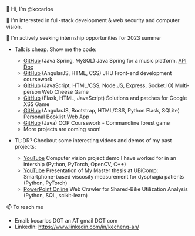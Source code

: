 👋 Hi, I’m @kccarlos

👀 I’m interested in full-stack development & web security and computer vision. 

💞️ I’m actively seeking internship opportunities for 2023 summer

- Talk is cheap. Show me the code:
   - [GitHub](https://github.com/kccarlos/music_webapp_backend) (Java Spring, MySQL) Java Spring for a music platform. [API Doc](https://github.com/kccarlos/music_webapp_backend/blob/main/API%20docs.pdf)
   - [GitHub](https://github.com/kccarlos/fullstack-course) (AngularJS, HTML, CSS) JHU Front-end development coursework 
   - [GitHub](https://github.com/kccarlos/music_webapp_backend) (JavaScript, HTML/CSS, Node.JS, Express, Socket.IO) Multi-person Web Cheese Game 
   - [GitHub](https://github.com/kccarlos/googlexssgame) (Flask, HTML, JavaScript) Solutions and patches for Google XSS Game
   - [GitHub](https://github.com/kccarlos/myBookList) (AngularJS, Bootstrap, HTML/CSS, Python Flask, SQLite) Personal Booklist Web App 
   - [GitHub](https://github.com/kccarlos/forestgame) (Java) OOP Coursework - Commandline forest game 
   - More projects are coming soon!


- TL:DR? Checkout some interesting videos and demos of my past projects:
  -  [YouTube](https://www.youtube.com/watch?v=cyI9E) Computer vision project demo I have worked for in an intership (Python, PyTorch, OpenCV, C++)
  -  [YouTube](https://www.youtube.com/watch?v=cyI9EGP4aqU) Presentation of My Master thesis at UBiComp: Smartphone-based viscosity measurement for dysphagia patients (Python, PyTorch)
  -  [PowerPoint Online](https://hkustconnect-my.sharepoint.com/:p:/g/personal/kanaa_connect_ust_hk/EVHqF_P4IntBnf5csz6GxDoBnV6f3PF6o7RQ_C8T50eLiw?e=JBYd5P) Web Crawler for Shared-Bike Utilization Analysis (Python, SQL, scikit-learn)


📫 To reach me
  - Email: kccarlos DOT an AT gmail DOT com
  - LinkedIn: https://www.linkedin.com/in/kecheng-an/

<!---
kccarlos/kccarlos is a ✨ special ✨ repository because its `README.md` (this file) appears on your GitHub profile.
You can click the Preview link to take a look at your changes.
--->

